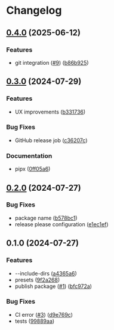 # Changelog

## [0.4.0](https://github.com/tnunamak/rstring/compare/v0.3.0...v0.4.0) (2025-06-12)


### Features

* git integration ([#9](https://github.com/tnunamak/rstring/issues/9)) ([b86b925](https://github.com/tnunamak/rstring/commit/b86b925d5ef9c3e9679a9a22015165fc7a38d3df))

## [0.3.0](https://github.com/tnunamak/rstring/compare/v0.2.0...v0.3.0) (2024-07-29)


### Features

* UX improvements ([b331736](https://github.com/tnunamak/rstring/commit/b331736de7c0cc75943200db0b49f321be31af4e))


### Bug Fixes

* GitHub release job ([c36207c](https://github.com/tnunamak/rstring/commit/c36207c9b067949207fecbbd806ac0c7203833a2))


### Documentation

* pipx ([0ff05a6](https://github.com/tnunamak/rstring/commit/0ff05a67007feb0f0093e3dc89d4056e7718277b))

## [0.2.0](https://github.com/tnunamak/rstring/compare/v0.1.0...v0.2.0) (2024-07-27)


### Bug Fixes

* package name ([b578bc1](https://github.com/tnunamak/rstring/commit/b578bc179334336e53c6551a9931c167db387cde))
* release please configuration ([e1ec1ef](https://github.com/tnunamak/rstring/commit/e1ec1efd8aad933b993924c31ac14824a37d8c2b))

## 0.1.0 (2024-07-27)


### Features

* --include-dirs ([a4365a6](https://github.com/tnunamak/rstring/commit/a4365a6f8cb5423b06997222bb87d9d63896a58c))
* presets ([9f2a268](https://github.com/tnunamak/rstring/commit/9f2a268bc808d60127364d650a3c88b3a988646c))
* publish package ([#1](https://github.com/tnunamak/rstring/issues/1)) ([bfc972a](https://github.com/tnunamak/rstring/commit/bfc972ac83763a2af03da34813774b5619801624))


### Bug Fixes

* CI error ([#3](https://github.com/tnunamak/rstring/issues/3)) ([d9e769c](https://github.com/tnunamak/rstring/commit/d9e769c9b61686c2b3967d4e42cb0df49fcabe96))
* tests ([99889aa](https://github.com/tnunamak/rstring/commit/99889aa2e81371fb347d13df10f7140f6309ea7e))
